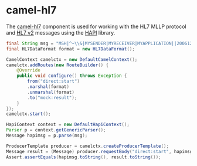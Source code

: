 # camel-hl7

The [camel-hl7](http://camel.apache.org/hl7.html) component is used for working with the HL7 MLLP protocol and [HL7 v2](http://www.hl7.org/implement/standards/product_brief.cfm?product_id=185) messages using the [HAPI](http://hl7api.sourceforge.net/) library.

```java
final String msg = "MSH|^~\\&|MYSENDER|MYRECEIVER|MYAPPLICATION||200612211200||QRY^A19|1234|P|2.4\r";
final HL7DataFormat format = new HL7DataFormat();

CamelContext camelctx = new DefaultCamelContext();
camelctx.addRoutes(new RouteBuilder() {
    @Override
    public void configure() throws Exception {
        from("direct:start")
        .marshal(format)
        .unmarshal(format)
        .to("mock:result");
    }
});
camelctx.start();

HapiContext context = new DefaultHapiContext();
Parser p = context.getGenericParser();
Message hapimsg = p.parse(msg);

ProducerTemplate producer = camelctx.createProducerTemplate();
Message result = (Message) producer.requestBody("direct:start", hapimsg);
Assert.assertEquals(hapimsg.toString(), result.toString());
```